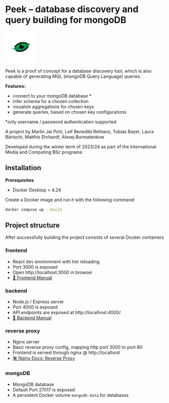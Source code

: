 # Peek – database discovery and query building for mongoDB

<img src="peek_logo.png" width="100"/>

Peek is a proof of concept for a database discovery tool, which is also capable of generating
MQL (mongoDB Query Language) queries.

**Features:**

- connect to your mongoDB database *
- infer schema for a chosen collection
- visualize aggregations for chosen keys
- generate queries, based on chosen key configurations


*only username / password authentication supported

A project by Marlin Jai Pohl, Leif Benedikt Rehtanz, Tobias Bayer, Laura Bärtschi, Matthis Ehrhardt, Alexej Bormatenkow

Developed during the winter term of 2023/24 as part of the International Media and Computing BSc programe.


## Installation

**Prerequisites**
* Docker Desktop > 4.24


Create a Docker image and run it with the following command:
```bash
docker compose up --build
```
## Project structure

After successfully building the project consists of several Docker containers

### frontend

* React dev environment with hot reloading
* Port 3000 is exposed
* Open http://localhost:3000 in browser
* [📘 Frontend Manual](./frontend/readme.md)

### backend
* Node.js / Express server
* Port 4000 is exposed
* API endpoints are exposed at http://localhost:4000/
* [📘 Backend Manual](./backend/readme.md)

### reverse proxy
* Nginx server
* Basic reverse proxy config, mapping http port 3000 to port 80
* Frontend is served through nginx @ http://localhost
* [🛠️ Nginx Docs: Reverse Proxy](https://docs.nginx.com/nginx/admin-guide/web-server/reverse-proxy/)

### mongoDB
* MongoDB database
* Default Port 27017 is exposed
* A persistent Docker volume `mongodb-data` for databases 
